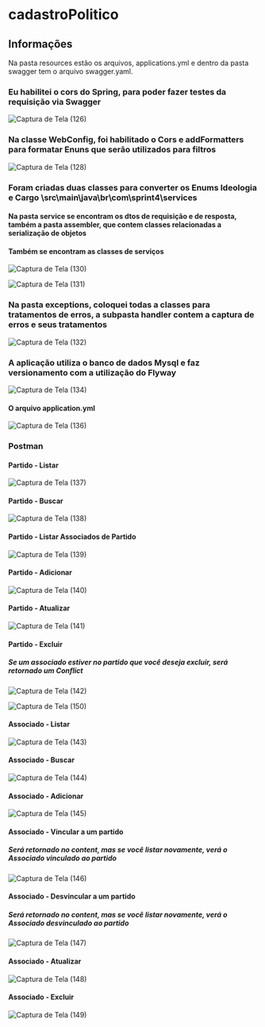 # cadastroPolitico

<h2> Informações</h2>
<p>Na pasta resources estão os arquivos, applications.yml e dentro da pasta swagger tem o arquivo swagger.yaml.
  
<h3>Eu habilitei o cors do Spring, para poder fazer testes da requisição via Swagger</h3>

![Captura de Tela (126)](https://user-images.githubusercontent.com/81782608/204153254-349a73af-50c4-4795-b41f-056786303fe4.png)

<h3> Na classe WebConfig, foi habilitado o Cors e addFormatters para formatar Enuns que serão utilizados para filtros</h3>

![Captura de Tela (128)](https://user-images.githubusercontent.com/81782608/204153366-188be648-98b2-47ca-9e80-e28512613b8c.png)

<h3> Foram criadas duas classes para converter os Enums Ideologia e Cargo \src\main\java\br\com\sprint4\services</h3>

<h4>Na pasta service se encontram os dtos de requisição e de resposta, também a pasta assembler, que contem classes relacionadas a serialização de objetos</h4>
<h4>Também se encontram as classes de serviços</h4>

![Captura de Tela (130)](https://user-images.githubusercontent.com/81782608/204153529-21fbf85e-fd01-4e12-9473-73062eba96ef.png)

![Captura de Tela (131)](https://user-images.githubusercontent.com/81782608/204153759-8ee3b180-3270-4e76-b5f3-48b075aed977.png)

<h3>Na pasta exceptions, coloquei todas a classes para tratamentos de erros, a subpasta handler contem a captura de erros e seus tratamentos</h3>

![Captura de Tela (132)](https://user-images.githubusercontent.com/81782608/204153899-60873d2d-76c2-4429-b84b-702914b0c1a2.png)

<h3>A aplicação utiliza o banco de dados Mysql e faz versionamento com a utilização do Flyway</h3>

![Captura de Tela (134)](https://user-images.githubusercontent.com/81782608/204154016-2b0bd40f-2e4e-48d0-a53d-234ff1121618.png)

<h4>O arquivo application.yml</h4>

![Captura de Tela (136)](https://user-images.githubusercontent.com/81782608/204154068-98ae5c64-66ae-42b8-831b-d5be7e0367e4.png)

<h3>Postman</h3>

<h4>Partido - Listar</h4>

![Captura de Tela (137)](https://user-images.githubusercontent.com/81782608/204154189-f1309048-58a1-44da-8664-b1088ea88221.png)

<h4>Partido - Buscar</h4>

![Captura de Tela (138)](https://user-images.githubusercontent.com/81782608/204154231-1678bb2d-b3dc-419f-996f-5e5921d44533.png)

<h4>Partido - Listar Associados de Partido</h4>

![Captura de Tela (139)](https://user-images.githubusercontent.com/81782608/204154282-34b4575c-eb01-420e-a50d-25a9521d63d1.png)

<h4>Partido - Adicionar</h4>

![Captura de Tela (140)](https://user-images.githubusercontent.com/81782608/204154356-a1e301dc-d348-449e-823b-1798d73331b6.png)

<h4>Partido - Atualizar</h4>

![Captura de Tela (141)](https://user-images.githubusercontent.com/81782608/204154376-77c18643-89c9-4e14-a8d3-11b61e8c0754.png)

<h4>Partido - Excluir</h4>
<h5>Se um associado estiver no partido que você deseja excluir, será retornado um Conflict</h5>
  
![Captura de Tela (142)](https://user-images.githubusercontent.com/81782608/204154399-8efe2416-4269-419b-8e7c-c5b3482b1bb6.png)

![Captura de Tela (150)](https://user-images.githubusercontent.com/81782608/204154895-0ac35a01-f769-4b86-9a36-ea0344c7917e.png)

<h4>Associado - Listar</h4>

![Captura de Tela (143)](https://user-images.githubusercontent.com/81782608/204154488-b2ecaed4-43d7-489e-9dbf-474b8831b7cf.png)

<h4>Associado - Buscar</h4>

![Captura de Tela (144)](https://user-images.githubusercontent.com/81782608/204154534-8bfc2a1e-8634-4d03-a1c3-90bda41ee13f.png)

<h4>Associado - Adicionar</h4>

![Captura de Tela (145)](https://user-images.githubusercontent.com/81782608/204154566-038e41f9-127d-4c85-93bf-9e44561c666a.png)

<h4>Associado - Vincular a um partido</h4>
<h5> Será retornado no content, mas se você listar novamente, verá o Associado vinculado ao partido</h5>

![Captura de Tela (146)](https://user-images.githubusercontent.com/81782608/204154589-ac5988f1-053a-43b0-bf09-c0dad4e57d4b.png)

<h4>Associado - Desvincular a um partido</h4>
<h5> Será retornado no content, mas se você listar novamente, verá o Associado desvinculado ao partido</h5>

![Captura de Tela (147)](https://user-images.githubusercontent.com/81782608/204154723-de6cfcf6-554b-4f5a-82cc-896788256095.png)

<h4>Associado - Atualizar</h4>

![Captura de Tela (148)](https://user-images.githubusercontent.com/81782608/204154765-9c4aa0bf-b389-4da2-b485-2ed903a38ec1.png)

<h4>Associado - Excluir</h4>

![Captura de Tela (149)](https://user-images.githubusercontent.com/81782608/204154827-7eb6bc43-a257-48f4-97c7-6710da8877c6.png)


